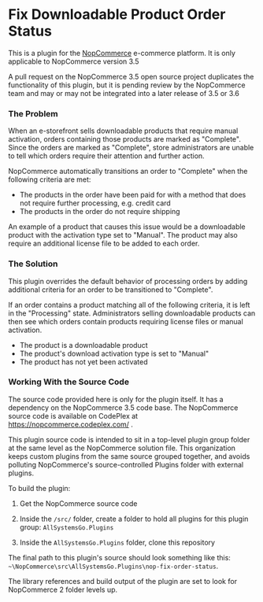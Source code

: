Fix Downloadable Product Order Status 
=====================================

This is a plugin for the [NopCommerce](http://www.nopcommerce.com/) e-commerce platform.
It is only applicable to NopCommerce version 3.5

A pull request on the NopCommerce 3.5 open source project duplicates the functionality of this plugin, but it is pending review
by the NopCommerce team and may or may not be integrated into a later release of 3.5 or 3.6

### The Problem
When an e-storefront sells downloadable products that require manual activation, orders containing those products are marked as "Complete".
Since the orders are marked as "Complete", store administrators are unable to tell which orders require their attention and further action.

NopCommerce automatically transitions an order to "Complete" when the following criteria are met:
- The products in the order have been paid for with a method that does not require further processing, e.g. credit card
- The products in the order do not require shipping

An example of a product that causes this issue would be a downloadable product with the activation type set to "Manual".
The product may also require an additional license file to be added to each order.

### The Solution
This plugin overrides the default behavior of processing orders by adding additional criteria for an order to be transitioned to "Complete".

If an order contains a product matching all of the following criteria, it is left in the "Processing" state.
Administrators selling downloadable products can then see which orders contain products requiring license files or manual activation.

- The product is a downloadable product
- The product's download activation type is set to "Manual"
- The product has not yet been activated

### Working With the Source Code
The source code provided here is only for the plugin itself. It has a dependency on the NopCommerce 3.5 code base.
The NopCommerce source code is available on CodePlex at https://nopcommerce.codeplex.com/ .

This plugin source code is intended to sit in a top-level plugin group folder at the same level as the NopCommerce solution file.
This organization keeps custom plugins from the same source grouped together, and avoids polluting NopCommerce's source-controlled
Plugins folder with external plugins.

To build the plugin:

1. Get the NopCommerce source code

2. Inside the `/src/` folder, create a folder to hold all plugins for this plugin group: `AllSystemsGo.Plugins`

3. Inside the `AllSystemsGo.Plugins` folder, clone this repository

The final path to this plugin's source should look something like this: `~\NopCommerce\src\AllSystemsGo.Plugins\nop-fix-order-status`.

The library references and build output of the plugin are set to look for NopCommerce 2 folder levels up.